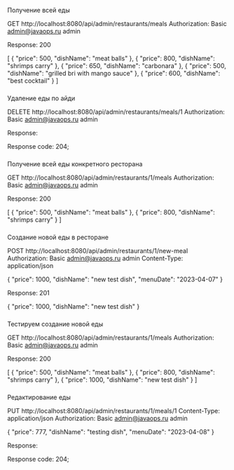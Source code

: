 Получение всей еды

GET http://localhost:8080/api/admin/restaurants/meals
Authorization: Basic admin@javaops.ru admin

Response: 200

[
{
"price": 500,
"dishName": "meat balls"
},
{
"price": 800,
"dishName": "shrimps carry"
},
{
"price": 650,
"dishName": "carbonara"
},
{
"price": 500,
"dishName": "grilled bri with mango sauce"
},
{
"price": 600,
"dishName": "best cocktail"
}
]

###

Удаление еды по айди

DELETE http://localhost:8080/api/admin/restaurants/meals/1
Authorization: Basic admin@javaops.ru admin

Response:
<Response body is empty>

Response code: 204;

###

Получение всей еды конкретного ресторана

GET http://localhost:8080/api/admin/restaurants/1/meals
Authorization: Basic admin@javaops.ru admin

Response: 200

[
{
"price": 500,
"dishName": "meat balls"
},
{
"price": 800,
"dishName": "shrimps carry"
}
]

###

Создание новой еды в ресторане

POST http://localhost:8080/api/admin/restaurants/1/new-meal
Authorization: Basic admin@javaops.ru admin
Content-Type: application/json

{
"price": 1000,
"dishName": "new test dish",
"menuDate": "2023-04-07"
}

Response: 201

{
"price": 1000,
"dishName": "new test dish"
}

###
Тестируем создание новой еды

GET http://localhost:8080/api/admin/restaurants/1/meals
Authorization: Basic admin@javaops.ru admin

Response: 200

[
{
"price": 500,
"dishName": "meat balls"
},
{
"price": 800,
"dishName": "shrimps carry"
},
{
"price": 1000,
"dishName": "new test dish"
}
]

###

Редактирование еды 

PUT http://localhost:8080/api/admin/restaurants/1/meals/1
Content-Type: application/json
Authorization: Basic admin@javaops.ru admin

{
"price": 777,
"dishName": "testing dish",
"menuDate": "2023-04-08"
}

Response:

<Response body is empty>
Response code: 204;

###
